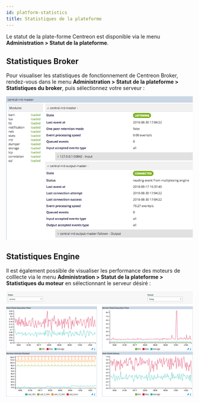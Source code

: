 ```yaml
---
id: platform-statistics
title: Statistiques de la plateforme
---
```


Le statut de la plate-forme Centreon est disponible via le menu **Administration > Statut de la plateforme**.

## Statistiques Broker

Pour visualiser les statistiques de fonctionnement de Centreon Broker,
rendez-vous dans le menu **Administration > Statut de la plateforme >
Statistiques du broker**, puis sélectionnez votre serveur :

![image](../assets/administration/statistics-broker.png)

## Statistiques Engine

Il est également possible de visualiser les performance des moteurs de colllecte
via le menu **Administration > Statut de la plateforme > Statistiques du moteur**
en sélectionnant le serveur désiré :

![image](../assets/administration/statistics-engine.png)

